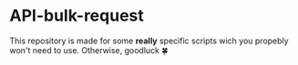 # API-bulk-request

This repository is made for some **really** specific scripts wich you propebly won't need to use. Otherwise, goodluck 🍀

